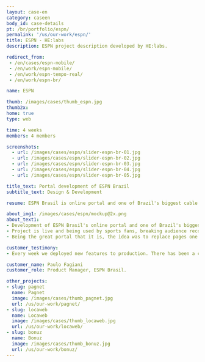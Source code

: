 ```yaml
---
layout: case-en
category: caseen
body_id: case-details
pt: /br/portfolio/espn/
permalink: '/us/our-work/espn/'
title: ESPN - HE:labs
description: ESPN project description developed by HE:labs.

redirect_from:
 - /en/cases/espn-mobile/
 - /en/work/espn-mobile/
 - /en/work/espn-tempo-real/
 - /en/work/espn-br/

name: ESPN

thumb: /images/cases/thumb_espn.jpg
thumb2x:
home: true
type: web

time: 4 weeks
members: 4 members

screenshots:
  - url: /images/cases/espn/slider-espn-br-01.jpg
  - url: /images/cases/espn/slider-espn-br-02.jpg
  - url: /images/cases/espn/slider-espn-br-03.jpg
  - url: /images/cases/espn/slider-espn-br-04.jpg
  - url: /images/cases/espn/slider-espn-br-05.jpg

title_text: Portal development of ESPN Brazil
subtitle_text: Design & Development

resume: ESPN Brasil is online portal and one of Brazil's biggest cable television sports channel

about_img1: /images/cases/espn/mockup@2x.png
about_text1:
- Development of ESPN Brasil's online portal and one of Brazil's biggest cable television sports channel. With a responsive version, it solved several problems for mobile users, as they couldn't access the portal from their devices.
- Project is live and being used by sports fans, breaking audience records in the first month after launch.
- Being the great portal that it is, the idea was to replace pages one by one so users wouldn't feel the change. The portal today has 100% support for mobile devices.

customer_testimony:
- Every week we deployed new features to production. There has been a couple of partners in the IT community helping ESPN maintain the fast-paced editorial rhythm and HE:labs is one of these companies.

customer_name: Paulo Fagiani
customer_role: Product Manager, ESPN Brasil.

other_projects:
- slug: pagnet
  name: Pagnet
  image: /images/cases/thumb_pagnet.jpg
  url: /us/our-work/pagnet/
- slug: locaweb
  name: Locaweb
  image: /images/cases/thumb_locaweb.jpg
  url: /us/our-work/locaweb/
- slug: bonuz
  name: Bonuz
  image: /images/cases/thumb_bonuz.jpg
  url: /us/our-work/bonuz/
---
```


